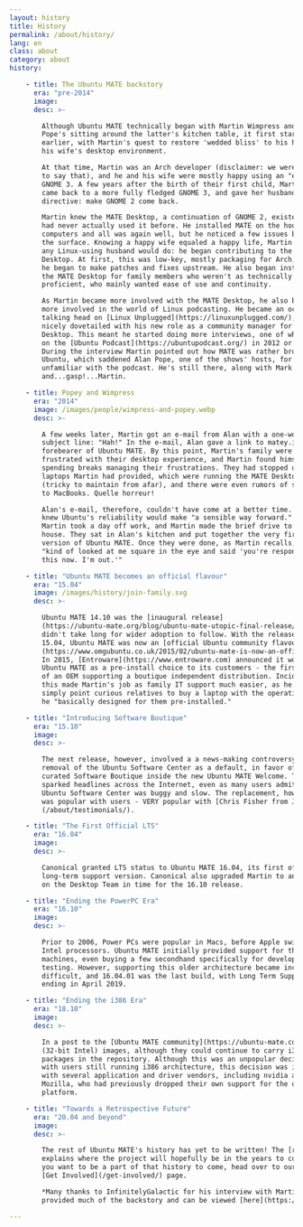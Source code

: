 ```yaml
---
layout: history
title: History
permalink: /about/history/
lang: en
class: about
category: about
history:

    - title: The Ubuntu MATE backstory
      era: "pre-2014"
      image:
      desc: >-

        Although Ubuntu MATE technically began with Martin Wimpress and Alan
        Pope's sitting around the latter's kitchen table, it first started years
        earlier, with Martin's quest to restore 'wedded bliss' to his home and
        his wife's desktop environment.

        At that time, Martin was an Arch developer (disclaimer: we were required
        to say that), and he and his wife were mostly happy using an "embryonic"
        GNOME 3. A few years after the birth of their first child, Martin's wife
        came back to a more fully fledged GNOME 3, and gave her husband a
        directive: make GNOME 2 come back.

        Martin knew the MATE Desktop, a continuation of GNOME 2, existed, but
        had never actually used it before. He installed MATE on the household
        computers and all was again well, but he noticed a few issues beneath
        the surface. Knowing a happy wife equaled a happy life, Martin did what
        any Linux-using husband would do: he began contributing to the MATE
        Desktop. At first, this was low-key, mostly packaging for Arch, but then
        he began to make patches and fixes upstream. He also began installing
        the MATE Desktop for family members who weren't as technically
        proficient, who mainly wanted ease of use and continuity.

        As Martin became more involved with the MATE Desktop, he also became
        more involved in the world of Linux podcasting. He became an occasional
        talking head on [Linux Unplugged](https://linuxunplugged.com/), which
        nicely dovetailed with his new role as a community manager for the MATE
        Desktop. This meant he started doing more interviews, one of which was
        on the [Ubuntu Podcast](https://ubuntupodcast.org/) in 2012 or 2013.
        During the interview Martin pointed out how MATE was rather broken in
        Ubuntu, which saddened Alan Pope, one of the shows' hosts, for anyone
        unfamiliar with the podcast. He's still there, along with Mark Johnson
        and...gasp!...Martin.

    - title: Popey and Wimpress
      era: "2014"
      image: /images/people/wimpress-and-popey.webp
      desc: >-

        A few weeks later, Martin got an e-mail from Alan with a one-word
        subject line: "Hah!" In the e-mail, Alan gave a link to matey.iso, the
        forebearer of Ubuntu MATE. By this point, Martin's family were growing
        frustrated with their desktop experience, and Martin found himself
        spending breaks managing their frustrations. They had stopped using the
        laptops Martin had provided, which were running the MATE Desktop on Arch
        (tricky to maintain from afar), and there were even rumors of switching
        to MacBooks. Quelle horreur!

        Alan's e-mail, therefore, couldn't have come at a better time. Martin
        knew Ubuntu's reliability would make "a sensible way forward." Alan and
        Martin took a day off work, and Martin made the brief drive to Alan's
        house. They sat in Alan's kitchen and put together the very first
        version of Ubuntu MATE. Once they were done, as Martin recalls, Alan
        "kind of looked at me square in the eye and said 'you're responsible for
        this now. I'm out.'"

    - title: "Ubuntu MATE becomes an official flavour"
      era: "15.04"
      image: /images/history/join-family.svg
      desc: >-

        Ubuntu MATE 14.10 was the [inaugural release]
        (https://ubuntu-mate.org/blog/ubuntu-mate-utopic-final-release/), and it
        didn't take long for wider adoption to follow. With the release of
        15.04, Ubuntu MATE was now an [official Ubuntu community flavour]
        (https://www.omgubuntu.co.uk/2015/02/ubuntu-mate-is-now-an-official-ubuntu-flavor).
        In 2015, [Entroware](https://www.entroware.com) announced it would offer
        Ubuntu MATE as a pre-install choice to its customers - the first example
        of an OEM supporting a boutique independent distribution. Incidentally,
        this made Martin's job as family IT support much easier, as he could
        simply point curious relatives to buy a laptop with the operating system
        he "basically designed for them pre-installed."

    - title: "Introducing Software Boutique"
      era: "15.10"
      image:
      desc: >-

        The next release, however, involved a a news-making controversy: the
        removal of the Ubuntu Software Center as a default, in favor of a highly
        curated Software Boutique inside the new Ubuntu MATE Welcome. This
        sparked headlines across the Internet, even as many users admitted the
        Ubuntu Software Center was buggy and slow. The replacement, however,
        was popular with users - VERY popular with [Chris Fisher from JB]
        (/about/testimonials/).

    - title: "The First Official LTS"
      era: "16.04"
      image:
      desc: >-

        Canonical granted LTS status to Ubuntu MATE 16.04, its first offical
        long-term support version. Canonical also upgraded Martin to an employee
        on the Desktop Team in time for the 16.10 release.

    - title: "Ending the PowerPC Era"
      era: "16.10"
      image:
      desc: >-

        Prior to 2006, Power PCs were popular in Macs, before Apple switched to
        Intel processors. Ubuntu MATE initially provided support for these older
        machines, even buying a few secondhand specifically for development and
        testing. However, supporting this older architecture became increasingly
        difficult, and 16.04.01 was the last build, with Long Term Support
        ending in April 2019.

    - title: "Ending the i386 Era"
      era: "18.10"
      image:
      desc: >-

        In a post to the [Ubuntu MATE community](https://ubuntu-mate.community/t/ubuntu-mate-18-10-dropping-i386-images/16715), Martin explained that Ubuntu MATE would no longer provide i386
        (32-bit Intel) images, although they could continue to carry i386
        packages in the repository. Although this was an unpopular decision
        with users still running i386 architecture, this decision was in line
        with several application and driver vendors, including nvidia and
        Mozilla, who had previously dropped their own support for the older
        platform.

    - title: "Towards a Retrospective Future"
      era: "20.04 and beyond"
      image:
      desc: >-

        The rest of Ubuntu MATE's history has yet to be written! The [roadmap](/faq/roadmap/)
        explains where the project will hopefully be in the years to come. If
        you want to be a part of that history to come, head over to our
        [Get Involved](/get-involved/) page.

        *Many thanks to InfinitelyGalactic for his interview with Martin, which
        provided much of the backstory and can be viewed [here](https://www.youtube.com/watch?v=-ls8xHhY4fI&t=1528s).*

---
```

